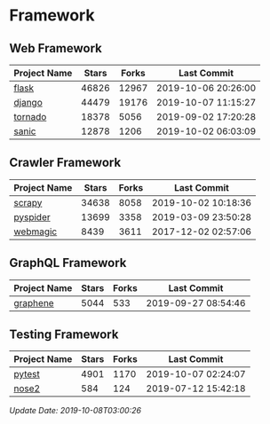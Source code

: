 # Framework

## Web Framework

| Project Name | Stars | Forks | Last Commit |
| ------------ | ----- | ----- | ----------- |
| [flask](https://github.com/pallets/flask) | 46826 | 12967 | 2019-10-06 20:26:00 |
| [django](https://github.com/django/django) | 44479 | 19176 | 2019-10-07 11:15:27 |
| [tornado](https://github.com/tornadoweb/tornado) | 18378 | 5056 | 2019-09-02 17:20:28 |
| [sanic](https://github.com/huge-success/sanic) | 12878 | 1206 | 2019-10-02 06:03:09 |

## Crawler Framework

| Project Name | Stars | Forks | Last Commit |
| ------------ | ----- | ----- | ----------- |
| [scrapy](https://github.com/scrapy/scrapy) | 34638 | 8058 | 2019-10-02 10:18:36 |
| [pyspider](https://github.com/binux/pyspider) | 13699 | 3358 | 2019-03-09 23:50:28 |
| [webmagic](https://github.com/code4craft/webmagic) | 8439 | 3611 | 2017-12-02 02:57:06 |

## GraphQL Framework

| Project Name | Stars | Forks | Last Commit |
| ------------ | ----- | ----- | ----------- |
| [graphene](https://github.com/graphql-python/graphene) | 5044 | 533 | 2019-09-27 08:54:46 |

## Testing Framework

| Project Name | Stars | Forks | Last Commit |
| ------------ | ----- | ----- | ----------- |
| [pytest](https://github.com/pytest-dev/pytest) | 4901 | 1170 | 2019-10-07 02:24:07 |
| [nose2](https://github.com/nose-devs/nose2) | 584 | 124 | 2019-07-12 15:42:18 |

*Update Date: 2019-10-08T03:00:26*